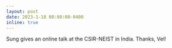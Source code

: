 ```yaml
---
layout: post
date: 2023-1-18 00:00:00-0400
inline: true
---
```


Sung gives an online talk at the CSIR-NEIST in India. Thanks, Vel!